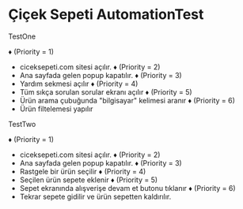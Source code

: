 # Çiçek Sepeti AutomationTest

TestOne

♦ (Priority = 1)
- ciceksepeti.com sitesi açılır.
♦ (Priority = 2)
- Ana sayfada gelen popup kapatılır.
♦ (Priority = 3)
- Yardım sekmesi açılır
♦ (Priority = 4)
- Tüm sıkça sorulan sorular ekranı açılır
♦ (Priority = 5)
- Ürün arama çubuğunda "bilgisayar" kelimesi aranır
♦ (Priority = 6)
- Ürün filtelemesi yapılır

TestTwo

♦ (Priority = 1)
- ciceksepeti.com sitesi açılır.
♦ (Priority = 2)
- Ana sayfada gelen popup kapatılır.
♦ (Priority = 3)
- Rastgele bir ürün seçilir
♦ (Priority = 4)
- Seçilen ürün sepete eklenir
♦ (Priority = 5)
- Sepet ekranında alışverişe devam et butonu tıklanır
♦ (Priority = 6)
- Tekrar sepete gidilir ve ürün sepetten kaldırılır.
